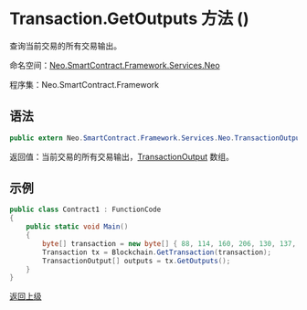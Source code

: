 # Transaction.GetOutputs 方法 ()

查询当前交易的所有交易输出。

命名空间：[Neo.SmartContract.Framework.Services.Neo](../../Neo.md)

程序集：Neo.SmartContract.Framework

## 语法

```c#
public extern Neo.SmartContract.Framework.Services.Neo.TransactionOutput[] GetOutputs()
```

返回值：当前交易的所有交易输出，[TransactionOutput](../TransactionOutput.md) 数组。

## 示例

```c#
public class Contract1 : FunctionCode
{
    public static void Main()
    {
        byte[] transaction = new byte[] { 88, 114, 160, 206, 130, 137, 41, 94, 119, 120, 242, 71, 232, 244, 3, 20, 165, 69, 182, 232, 106, 185, 119, 239, 183, 65, 174, 220, 157, 251, 28, 215 };
        Transaction tx = Blockchain.GetTransaction(transaction);
        TransactionOutput[] outputs = tx.GetOutputs();
    }
}
```



[返回上级](../Transaction.md)